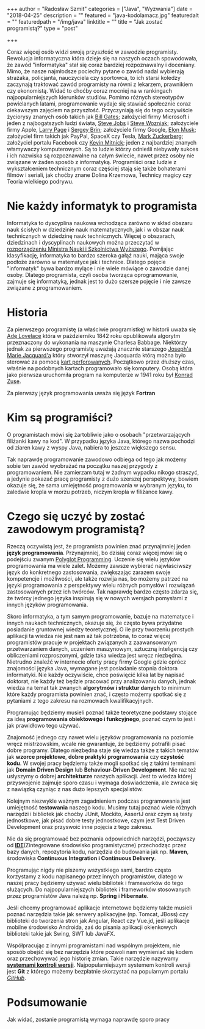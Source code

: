 +++
author = "Radosław Szmit"
categories = ["Java", "Wyzwania"]
date = "2018-04-25"
description = ""
featured = "java-kodolamacz.jpg"
featuredalt = ""
featuredpath = "/img/java"
linktitle = ""
title = "Jak zostać programistą?"
type = "post"

+++

Coraz więcej osób widzi swoją przyszłość w zawodzie programisty. Rewolucja informatyczna która dzieje się na naszych oczach spowodowała, że zawód "informatyka" stał się coraz bardziej rozpoznawalny i doceniany. Mimo, że nasze najmłodsze pociechy pytane o zawód nadal wybierają strażaka, policjanta, nauczyciela czy sportowca, to ich starsi koledzy zaczynają traktować zawód programisty na równi z lekarzem, prawnikiem czy ekonomistą. Widać to choćby coraz mocniej na w rankingach najpopularniejszych kierunków studiów. Pomimo różnych stereotypów powielanych latami, programowanie wydaje się stawiać społecznie coraz ciekawszym zajęciem na przyszłość. Przyczyniają się do tego oczywiście życiorysy znanych osób takich jak [Bill Gates](https://pl.wikipedia.org/wiki/Bill_Gates); założyciel firmy Microsoft i jeden z najbogatszych ludzi świata, [Steve Jobs](https://pl.wikipedia.org/wiki/Steve_Jobs) i [Steve Wozniak](https://pl.wikipedia.org/wiki/Steve_Wozniak); założyciele firmy Apple, [Larry Page](https://pl.wikipedia.org/wiki/Larry_Page) i [Sergey Brin](https://pl.wikipedia.org/wiki/Sergey_Brin); założyciele firmy Google, [Elon Musk](https://pl.wikipedia.org/wiki/Elon_Musk); założyciel firm takich jak PayPal, SpaceX czy Tesla, [Mark Zuckerberg](https://pl.wikipedia.org/wiki/Mark_Zuckerberg); założyciel portalu Facebook czy [Kevin Mitnick](https://pl.wikipedia.org/wiki/Kevin_Mitnick); jeden z najbardziej znanych włamywaczy komputerowych. Są to ludzie którzy odnieśli niebywały sukces i ich nazwiska są rozpoznawalne na całym świecie, nawet przez osoby nie związane w żaden sposób z informatyką. Programiści oraz ludzie z wykształceniem technicznym coraz częściej stają się także bohaterami filmów i seriali, jak choćby znane Dolina Krzemowa, Technicy magicy czy Teoria wielkiego podrywu.


# Nie każdy informatyk to programista

Informatyka to dyscyplina naukowa wchodząca zarówno w skład obszaru nauk ścisłych w dziedzinie nauk matematycznych, jak i w obszar nauk technicznych w dziedzinę nauk technicznych. Więcej o obszarach, dziedzinach i dyscyplinach naukowych można przeczytać w [rozporządzeniu Ministra Nauki i Szkolnictwa Wyższego](http://www.nauka.gov.pl/g2/oryginal/2013_05/748f846e0255320d2846109ed372a25d.pdf). Pomijając klasyfikację, informatyka to bardzo szeroka gałąź nauki, mająca swoje podłoże zarówno w matematyce jak i technice. Dlatego pojęcie "informatyk" bywa bardzo mylące i nie wiele mówiące o zawodzie danej osoby. Dlatego programista, czyli osoba tworząca oprogramowanie, zajmuje się informatyką, jednak jest to dużo szersze pojęcie i nie zawsze związane z programowaniem.

# Historia

Za pierwszego programistę (a właściwie programistkę) w historii uważa się [Adę Lovelace](https://pl.wikipedia.org/wiki/Ada_Lovelace) która w październiku 1842 roku opublikowała algorytm przeznaczony do wykonania na maszynie Charlesa Babbage. Niektórzy jednak za pierwszego programistę uważają znacznie starszego [Joseph'a Marie Jacquard'a](https://pl.wikipedia.org/wiki/Joseph_Marie_Jacquard) który stworzył maszynę Jacquarda którą można było sterować za pomocą [kart perforowanych](https://pl.wikipedia.org/wiki/Karta_dziurkowana). Początkowo przez dłuższy czas, właśnie na podobnych kartach programowało się komputery. Osobą która jako pierwsza uruchomiła program na komputerze w 1941 roku był [Konrad Zuse](https://pl.wikipedia.org/wiki/Konrad_Zuse).

Za pierwszy język programowania uważa się język **Fortran**

# Kim są programiści?

O programistach mówi się żartobliwie jako o osobach "przetwarzających filiżanki kawy na kod". W przypadku języka Java, którego nazwa pochodzi od ziaren kawy z wyspy Java, nabiera to jeszcze większego sensu.

Tak naprawdę programowanie zawodowo odbiega od tego jak możemy sobie ten zawód wyobrażać na początku naszej przygody z programowaniem. Nie zamierzam tutaj w żadnym wypadku nikogo straszyć, a jedynie pokazać pracę programisty z dużo szerszej perspektywy, bowiem okazuje się, że sama umiejętność programowania w wybranym języku, to zaledwie kropla w morzu potrzeb, niczym kropla w filiżance kawy.

# Czego się uczyć by zostać zawodowym programistą?

Rzeczą oczywistą jest, że programista powinien znać przynajmniej jeden **język programowania**. Przynajmniej, bo dzisiaj coraz więcej mówi się o podejściu zwanym [Polyglot Programming](https://www.youtube.com/watch?v=nd6lGZFh3u4). Uczenie się wielu języków programowania ma wiele zalet. Możemy zawsze wybierać najwłaściwszy język do konkretnego zastosowania, zwiększając zarazem swoje kompetencje i możliwości, ale także rozwija nas, bo możemy patrzeć na języki programowania z perspektywy wielu różnych pomysłów i rozwiązań zastosowanych przez ich twórców. Tak naprawdę bardzo często zdarza się, że twórcy jednego języka inspirują się w nowych wersjach pomysłami z innych języków programowania.

Skoro informatyka, a tym samym programowanie, bazuje na matematyce i innych naukach technicznych, okazuje się, że często bywa przydatne posiadanie gruntownej wiedzy teoretycznej. O ile przy tworzeniu prostych aplikacji ta wiedza nie jest nam aż tak potrzebna, to coraz więcej programistów pracuje w projektach związanych z zaawansowanym przetwarzaniem danych, uczeniem maszynowym, sztuczną inteligencją czy obliczeniami rozproszonymi, gdzie taka wiedza jest wręcz niezbędna. Nietrudno znaleźć w internecie oferty pracy firmy Google gdzie oprócz znajomości języka Java, wymagane jest posiadanie stopnia doktora informatyki. Nie każdy oczywiście, chce poświęcić kilka lat by napisać doktorat, nie każdy też będzie pracować przy analizowaniu danych, jednak wiedza na temat tak zwanych **algorytmów i struktur danych** to minimum które każdy programista powinien znać, i często możemy spotkać się z pytaniami z tego zakresu na rozmowach kwalifikacyjnych.

Programując będziemy musieli poznać także teoretyczne podstawy stojące za ideą **programowania obiektowego i funkcyjnego**, poznać czym to jest i jak prawidłowo tego używać.

Znajomość jednego czy nawet wielu języków programowania na poziomie wręcz mistrzowskim, wcale nie gwarantuje, że będziemy potrafili pisać dobre programy. Dlatego niezbędna staje się wiedza także z takich tematów jak **wzorce projektowe**, **dobre praktyki programowania** czy **czystość kodu**. W swojej pracy będziemy także mogli spotkać się z takimi terminami jak **Domain Driven Design** lub **Behaviour-Driven Development**. Nie raz też usłyszymy o dobrej **architekturze** naszych aplikacji. Jest to wiedza której przyswojenie zajmuje sporo czasu i wymaga doświadczenia, ale zwraca się z nawiązką czyniąc z nas dużo lepszych specjalistów.

Kolejnym niezwykle ważnym zagadnieniem podczas programowania jest umiejętność **testowania** naszego kodu. Musimy tutaj poznać wiele różnych narzędzi i bibliotek jak choćby JUnit, Mockito, AssertJ oraz czym są testy jednostkowe, jak pisać dobre testy jednostkowe, czym jest Test Driven Development oraz przyswoić inne pojęcia z tego zakresu.

Nie da się programować bez poznania odpowiednich narzędzi, począwszy od [**IDE**](https://www.youtube.com/watch?v=eq3KiAH4IBI)(Zintegrowane środowisko programistyczne) przechodząc przez bazy danych, repozytoria kodu, narzędzia do budowania jak np. **Maven**, środowiska **Continuous Integration i Continuous Delivery**.

Programując nigdy nie piszemy wszystkiego sami, bardzo często korzystamy z kodu napisanego przez innych programistów, dlatego w naszej pracy będziemy używać wielu bibliotek i frameworków do tego służących. Do najpopularniejszych bibliotek i frameworków stosowanych przez programistów Java należą np. **Spring** i **Hibernate**.

Jeśli chcemy programować aplikacje internetowe będziemy także musieli poznać narzędzia takie jak serwery aplikacyjne (np. Tomcat, JBoss) czy biblioteki do tworzenia stron jak Angular, React czy Vue.jd, jeśli aplikacje mobilne środowisko Androida, zaś do pisania aplikacji okienkowych biblioteki takie jak Swing, SWT lub JavaFX.

Współpracując z innymi programistami nad wspólnym projektem, nie sposób obejść się bez narzędzia które pozwoli nam wymieniać się kodem oraz przechowywać jego historię zmian. Takie narzędzie nazywamy [**systemami kontroli wersji**](https://pl.wikipedia.org/wiki/System_kontroli_wersji). Najpopularniejszym systemem kontroli wersji jest **Git** z którego możemy bezpłatnie skorzystać na popularnym portalu [*GitHub*](https://try.github.io).

# Podsumowanie

Jak widać, zostanie programistą wymaga naprawdę sporo pracy